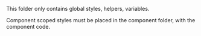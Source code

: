 This folder only contains global styles, helpers, variables.

Component scoped styles must be placed in the component folder, with the component
code.
